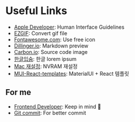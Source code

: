 # Useful Links
- [Apple Developer](https://developer.apple.com/design/human-interface-guidelines/ios/visual-design/color/): Human Interface Guidelines
- [EZGIF](https://ezgif.com/): Convert gif file
- [Fontawesome.com](https://fontawesome.com/): Use free icon
- [Dillinger.io](https://dillinger.io/): Markdown preview
- [Carbon.io](https://carbon.now.sh/): Source code image
- [한글입숨](https://hangul.thefron.me/): 한글 lorem ipsum
- [Mac 재설정](http://buttumac.com/post/372/): NVRAM 재설정
- [MUI-React-templates](https://mui.com/material-ui/getting-started/templates/): MaterialUI + React 템플릿

## For me 
- [Frontend Developer](https://blog.toss.im/article/toss-frontend-chapter): Keep in mind 🌱
- [Git commit](https://blog.ull.im/engineering/2019/03/10/logs-on-git.html): For better commit